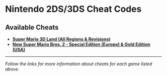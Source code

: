 # Nintendo 2DS/3DS Cheat Codes

## Available Cheats
 - **[Super Mario 3D Land (All Regions & Revisions)](https://github.com/KimDebroye/N3DS-Cheat-Codes/tree/master/Super%20Mario%203D%20Land)**
 - **[New Super Mario Bros. 2 - Special Edition (Europe) & Gold Edition (USA)](https://github.com/KimDebroye/N3DS-Cheat-Codes/tree/master/New%20Super%20Mario%20Bros.%202%20-%20Special%20%26%20Gold%20Edition)**

**************************************************

*Follow the links for more information about cheats for each game listed above.*
